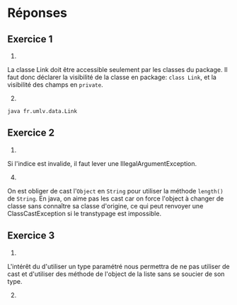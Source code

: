 # Réponses

## Exercice 1
1.
La classe Link doit être accessible seulement par les classes du package. Il faut donc déclarer la visibilité de la classe en package: `class Link`, et la visibilité des champs en `private`.

2.
`java fr.umlv.data.Link`

## Exercice 2
1.
Si l'indice est invalide, il faut lever une IllegalArgumentException.

4.
On est obliger de cast l'`Object` en `String` pour utiliser la méthode `length()` de `String`.
En java, on aime pas les cast car on force l'object à changer de classe sans connaître sa classe d'origine, ce qui peut renvoyer une ClassCastException si le transtypage est impossible.

## Exercice 3
1.
L'intérêt du d'utiliser un type paramétré nous permettra de ne pas utiliser de cast et d'utiliser des méthode de l'object de la liste sans se soucier de son type.

2.
